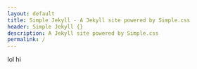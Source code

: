```yaml
---
layout: default
title: Simple Jekyll - A Jekyll site powered by Simple.css
header: Simple Jekyll {}
description: A Jekyll site powered by Simple.css
permalink: /
---
```

lol hi